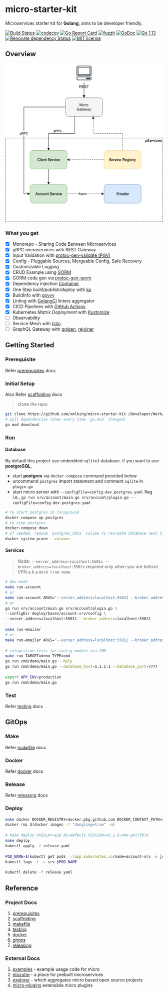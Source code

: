 # micro-starter-kit

Microservices starter kit for **Golang**, aims to be developer friendly.

[![Build Status](https://img.shields.io/endpoint.svg?url=https%3A%2F%2Factions-badge.atrox.dev%2Fxmlking%2Fmicro-starter-kit%2Fbadge%3Fref%3Ddevelop&style=popout)](https://actions-badge.atrox.dev/xmlking/micro-starter-kit/goto?ref=develop)
[![codecov](https://codecov.io/gh/xmlking/micro-starter-kit/branch/develop/graph/badge.svg)](https://codecov.io/gh/xmlking/micro-starter-kit)
[![Go Report Card](https://goreportcard.com/badge/github.com/xmlking/micro-starter-kit)](https://goreportcard.com/report/github.com/xmlking/micro-starter-kit)
[![fuzzit](https://app.fuzzit.dev/badge?org_id=xmlkinggithub&branch=develop)](https://app.fuzzit.dev/orgs/xmlkinggithub/dashboard)
[![GoDoc](https://godoc.org/github.com/xmlking/micro-starter-kit?status.svg)](https://godoc.org/github.com/xmlking/micro-starter-kit)
[![Go 1.13](https://img.shields.io/badge/go-1.13-9cf.svg)](https://golang.org/dl/)
[![Renovate dependency Status](https://img.shields.io/badge/renovate-enabled-brightgreen.svg)](https://renovatebot.com/)
[![MIT license](https://img.shields.io/badge/license-MIT-brightgreen.svg)](https://opensource.org/licenses/MIT)

## Overview

![Image of Deployment](docs/images/deployment.png)

### What you get

- [x] Monorepo - Sharing Code Between Microservices
- [x] gRPC microservices with REST Gateway
- [x] Input Validation with [protoc-gen-validate (PGV)](https://github.com/envoyproxy/protoc-gen-validate)
- [x] Config - Pluggable Sources, Mergeable Config, Safe Recovery
- [x] Customizable Logging
- [x] CRUD Example using [GORM](https://gorm.io/)
- [x] GORM code gen via [protoc-gen-gorm](https://github.com/infobloxopen/protoc-gen-gorm)
- [x] Dependency injection [Container](https://github.com/sarulabs/di)
- [x] One Step _build/publish/deploy_ with [ko](https://github.com/google/ko)
- [x] BuildInfo with [govvv](https://github.com/ahmetb/govvv)
- [x] Linting with [GolangCI](https://github.com/golangci/golangci-lint) linters aggregator
- [x] CICD Pipelines with [GitHub Actions](https://github.com/features/actions)
- [x] Kubernetes _Matrix Deployment_ with [Kustomize](https://kustomize.io/)
- [ ] Observability
- [ ] Service Mesh with [Istio](https://istio.io/)
- [ ] GraphQL Gateway with [gqlgen](https://gqlgen.com/), [rejoiner](https://github.com/google/rejoiner)

## Getting Started

### Prerequisite

Refer [prerequisites](docs/prerequisites.md) docs

### Initial Setup

Also Refer [scaffolding](docs/scaffolding.md) docs

> clone the repo

```bash
git clone https://github.com/xmlking/micro-starter-kit /Developer/Work/go/micro-starter-kit
# pull dependencies (when every time `go.mod` changed)
go mod download
```

### Run

#### Database

By default this project use embedded `sqlite3` database. if you want to use **postgreSQL**,

- start **postgres** via `docker-compose` command provided below
- uncommend `postgres` import statement and comment `sqlite` in `plugin.go`
- start micro server with `--configFile=config.dev.postgres.yaml` flag <br/>
  i.e., `go run srv/account/main.go srv/account/plugin.go --configFile=config.dev.postgres.yaml`

```bash
# to start postgres in foreground
docker-compose up postgres
# to stop postgres
docker-compose down
# if needed, remove `postgres_data` volume to recreate database next time, when you start.
docker system prune --volumes
```

#### Services

> Node: `--server_address=localhost:5501x --broker_address=localhost:5502x` required only when you are behind VPN a.k.a `Work From Home`

```bash
# dev mode
make run-account
# or
make run-account ARGS="--server_address=localhost:55012 --broker_address=localhost:55022"
# or
go run srv/account/main.go srv/account/plugin.go \
--configDir deploy/bases/account-srv/config \
--server_address=localhost:55011 --broker_address=localhost:55021

make run-emailer
# or
make run-emailer ARGS="--server_address=localhost:55011 --broker_address=localhost:55021"

# integration tests for config module via CMD
make run TARGET=demo TYPE=cmd
go run cmd/demo/main.go --help
go run cmd/demo/main.go --database_host=1.1.1.1 --database_port=7777

export APP_ENV=production
go run cmd/demo/main.go
```

### Test

Refer [testing](docs/testing.md) docs

## GitOps

### Make

Refer [makefile](docs/makefile.md) docs

### Docker

Refer [docker](docs/docker.md) docs

### Release

Refer [releasing](docs/releasing.md) docs

### Deploy

```bash
make docker DOCKER_REGISTRY=docker.pkg.github.com DOCKER_CONTEXT_PATH=xmlking/micro-starter-kit
docker rmi $(docker images -f "dangling=true" -q)

# make deploy OVERLAY=e2e NS=default VERSION=v0.1.0-440-g6c7fb7a
make deploy
kubectl apply -f release.yaml

POD_NAME=$(kubectl get pods  -lapp.kubernetes.io/name=account-srv -o jsonpath='{.items[0].metadata.name}')
kubectl logs -f -c srv $POD_NAME

kubectl delete -f release.yaml
```

## Reference

### Project Docs

1. [prerequisites](docs/prerequisites.md)
2. [scaffolding](docs/scaffolding.md)
3. [makefile](docs/makefile.md)
4. [testing](docs/testing.md)
5. [docker](docs/docker.md)
6. [gitops](docs/gitops.md)
7. [releasing](docs/releasing.md)

### External Docs

1. [examples](https://github.com/micro/examples) - example usage code for micro
2. [microhq](https://github.com/microhq) - a place for prebuilt microservices
3. [explorer](https://micro.mu/explore/) - which aggregates micro based open source projects
4. [micro-plugins](https://github.com/micro/go-plugins) extensible micro plugins
